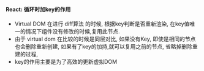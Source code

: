 #### React: 循环时加key的作用
- Virtual DOM 在进行 diff算法 的时候, 根据key判断是否重新渲染, 在key值唯一的情况下组件没有修改的时候,复用此节点.
- 由于 virtual dom 在比较的时候是同层对比, 如果没有Key, 即使是相同的节点也会删除重新创建, 如果有了key的加持,就可以复用之前的节点, 省略掉删除重建的过程,
- key的作用主要是为了高效的更新虚拟DOM
